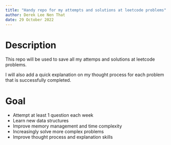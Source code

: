 ```yaml
---
title: "Handy repo for my attempts and solutions at leetcode problems"
author: Derek Lee Nen That
date: 29 October 2022
---
```


# Description
This repo will be used to save all my attemps and solutions at leetcode problems.

I will also add a quick explanation on my thought process for each problem that is successfully completed.

# Goal
- Attempt at least 1 question each week
- Learn new data structures
- Improve memory management and time complexity
- Increasingly solve more complex problems
- Improve thought process and explanation skills
